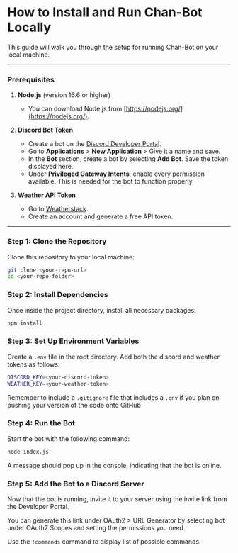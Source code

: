 # How to Install and Run Chan-Bot Locally

This guide will walk you through the setup for running Chan-Bot on your local machine.

---

### Prerequisites

1. **Node.js** (version 16.6 or higher)
   - You can download Node.js from [https://nodejs.org/](https://nodejs.org/).

2. **Discord Bot Token**
   - Create a bot on the [Discord Developer Portal](https://discord.com/developers/applications).
   - Go to **Applications** > **New Application** > Give it a name and save.
   - In the **Bot** section, create a bot by selecting **Add Bot**. Save the token displayed here.
   - Under **Privileged Gateway Intents**, enable every permission available. This is needed for the bot to function properly

3. **Weather API Token**
   - Go to [Weatherstack](https://weatherstack.com/).
   - Create an account and generate a free API token.

---

### Step 1: Clone the Repository

Clone this repository to your local machine:

```bash
git clone <your-repo-url>
cd <your-repo-folder>
```

### Step 2: Install Dependencies

Once inside the project directory, install all necessary packages:

```bash
npm install
```

### Step 3: Set Up Environment Variables

Create a `.env` file in the root directory. Add both the discord and weather tokens as follows:

```bash
DISCORD_KEY=<your-discord-token>
WEATHER_KEY=<your-weather-token>
```

Remember to include a `.gitignore` file that includes a `.env` if you plan on pushing your version of the code onto GitHub

### Step 4: Run the Bot

Start the bot with the following command:

```bash
node index.js
```

A message should pop up in the console, indicating that the bot is online.

### Step 5: Add the Bot to a Discord Server

Now that the bot is running, invite it to your server using the invite link from the Developer Portal. 

You can generate this link under OAuth2 > URL Generator by selecting bot under OAuth2 Scopes and setting the permissions you need.

Use the `!commands` command to display list of possible commands.
